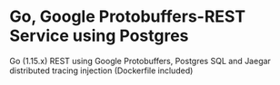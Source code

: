 # Go, Google Protobuffers-REST Service using Postgres
Go (1.15.x) REST using Google Protobuffers, Postgres SQL and Jaegar distributed tracing injection (Dockerfile included)
